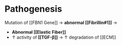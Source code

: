 # Pathogenesis
Mutation of [[FBN1 Gene]] → **abnormal [[Fibrillin#1]]** → 
- **Abnormal [[Elastic Fiber]]**
- ↑ activity of **[[TGF-β]]** → ↑ degradation of [[ECM]]
